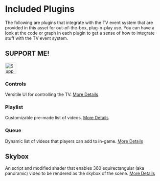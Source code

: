 # Included Plugins
The following are plugins that integrate with the TV event system that are provided in this asset for out-of-the-box, plug-n-play use. You can have a look at the code or graph in each plugin to get a sense of how to integrate stuff with the TV event system.

## SUPPORT ME!
<a href='https://ko-fi.com/I3I84I3Z8' target='_blank'><img height='36' style='border:0px;height:36px;' src='https://cdn.ko-fi.com/cdn/kofi2.png?v=2' border='0' alt='Support me at ko-fi.com' /></a>

### Controls
Versitile UI for controlling the TV. [More Details](../Plugins/Controls/README.md)

### Playlist
Customizable pre-made list of videos. [More Details](../Plugins/Playlist/README.md)

### Queue
Dynamic list of videos that players can add to in-game. [More Details](../Plugins/Queue/README.md)

## Skybox
An script and modified shader that enables 360 equirectangular (aka panoramic) video to be rendered as the skybox of the scene. [More Details](../Plugins/Skybox/README.md)
